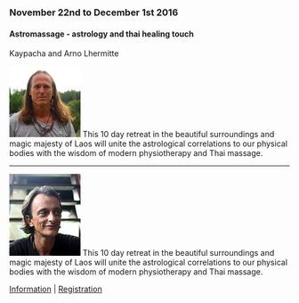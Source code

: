<div class="event" data-start="22/11/2016" data-end="01/12/2016">

### November 22nd to December 1st 2016

#### Astromassage - astrology and thai healing touch

Kaypacha and Arno Lhermitte

![kaypacha](assets/img/teachers/kaypacha.jpg) This 10 day retreat in the beautiful surroundings and magic majesty of Laos will unite the astrological correlations to our physical bodies with the wisdom of modern physiotherapy and Thai massage.

***

![arno](assets/img/teachers/arno.jpg) This 10 day retreat in the beautiful surroundings and magic majesty of Laos will unite the astrological correlations to our physical bodies with the wisdom of modern physiotherapy and Thai massage.

[Information](http://newparadigmastrology.com) | [Registration](http://newparadigmastrology.com/november-20-december-2-2016-the-bambou-island-laos/)

</div>
